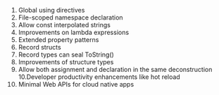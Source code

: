 



1. Global using directives
2. File-scoped namespace declaration
3. Allow const interpolated strings
4. Improvements on lambda expressions
5. Extended property patterns
6. Record structs
7. Record types can seal ToString()
8. Improvements of structure types
9. Allow both assignment and declaration in the same deconstruction
10.Developer productivity enhancements like hot reload
11. Minimal Web APIs for cloud native apps

